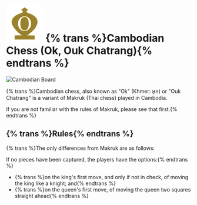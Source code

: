 # ![Cambodian](https://github.com/gbtami/pychess-variants/blob/master/static/icons/cambodian.svg) {% trans %}Cambodian Chess (Ok, Ouk Chatrang){% endtrans %}

![Cambodian Board](https://github.com/gbtami/pychess-variants/blob/master/static/images/MakrukGuide/Makruk.png?raw=true)

{% trans %}Cambodian chess, also known as "Ok" (Khmer: អុក) or "Ouk Chatrang" is a variant of Makruk (Thai chess) played in Cambodia.

If you are not familiar with the rules of Makruk, please see that first.{% endtrans %}

## {% trans %}Rules{% endtrans %}

{% trans %}The only differences from Makruk are as follows:

If no pieces have been captured, the players have the options:{% endtrans %}

* {% trans %}on the king's first move, and only if not in check, of moving the king like a knight; and{% endtrans %}
* {% trans %}on the queen's first move, of moving the queen two squares straight ahead{% endtrans %}
